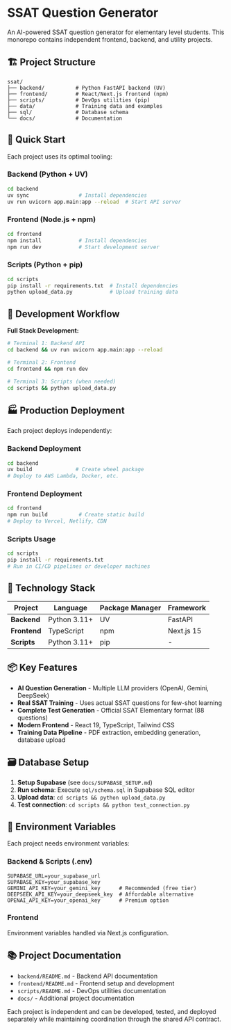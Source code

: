 # SSAT Question Generator

An AI-powered SSAT question generator for elementary level students. This monorepo contains independent frontend, backend, and utility projects.

## 🏗️ Project Structure

```
ssat/
├── backend/          # Python FastAPI backend (UV)
├── frontend/         # React/Next.js frontend (npm)  
├── scripts/          # DevOps utilities (pip)
├── data/             # Training data and examples
├── sql/              # Database schema
└── docs/             # Documentation
```

## 🚀 Quick Start

Each project uses its optimal tooling:

### Backend (Python + UV)
```bash
cd backend
uv sync                # Install dependencies
uv run uvicorn app.main:app --reload  # Start API server
```

### Frontend (Node.js + npm)
```bash
cd frontend
npm install            # Install dependencies
npm run dev            # Start development server
```

### Scripts (Python + pip)
```bash
cd scripts
pip install -r requirements.txt  # Install dependencies
python upload_data.py            # Upload training data
```

## 🎯 Development Workflow

**Full Stack Development:**
```bash
# Terminal 1: Backend API
cd backend && uv run uvicorn app.main:app --reload

# Terminal 2: Frontend  
cd frontend && npm run dev

# Terminal 3: Scripts (when needed)
cd scripts && python upload_data.py
```

## 🏭 Production Deployment

Each project deploys independently:

### Backend Deployment
```bash
cd backend
uv build              # Create wheel package
# Deploy to AWS Lambda, Docker, etc.
```

### Frontend Deployment  
```bash
cd frontend
npm run build          # Create static build
# Deploy to Vercel, Netlify, CDN
```

### Scripts Usage
```bash
cd scripts
pip install -r requirements.txt
# Run in CI/CD pipelines or developer machines
```

## 🔧 Technology Stack

| Project | Language | Package Manager | Framework |
|---------|----------|----------------|-----------|
| **Backend** | Python 3.11+ | UV | FastAPI |
| **Frontend** | TypeScript | npm | Next.js 15 |
| **Scripts** | Python 3.11+ | pip | - |

## 📦 Key Features

- **AI Question Generation** - Multiple LLM providers (OpenAI, Gemini, DeepSeek)
- **Real SSAT Training** - Uses actual SSAT questions for few-shot learning
- **Complete Test Generation** - Official SSAT Elementary format (88 questions)
- **Modern Frontend** - React 19, TypeScript, Tailwind CSS
- **Training Data Pipeline** - PDF extraction, embedding generation, database upload

## 🗃️ Database Setup

1. **Setup Supabase** (see `docs/SUPABASE_SETUP.md`)
2. **Run schema**: Execute `sql/schema.sql` in Supabase SQL editor
3. **Upload data**: `cd scripts && python upload_data.py`
4. **Test connection**: `cd scripts && python test_connection.py`

## 🔑 Environment Variables

Each project needs environment variables:

### Backend & Scripts (.env)
```env
SUPABASE_URL=your_supabase_url
SUPABASE_KEY=your_supabase_key
GEMINI_API_KEY=your_gemini_key      # Recommended (free tier)
DEEPSEEK_API_KEY=your_deepseek_key  # Affordable alternative
OPENAI_API_KEY=your_openai_key      # Premium option
```

### Frontend
Environment variables handled via Next.js configuration.

## 📚 Project Documentation

- `backend/README.md` - Backend API documentation
- `frontend/README.md` - Frontend setup and development
- `scripts/README.md` - DevOps utilities documentation
- `docs/` - Additional project documentation


Each project is independent and can be developed, tested, and deployed separately while maintaining coordination through the shared API contract.